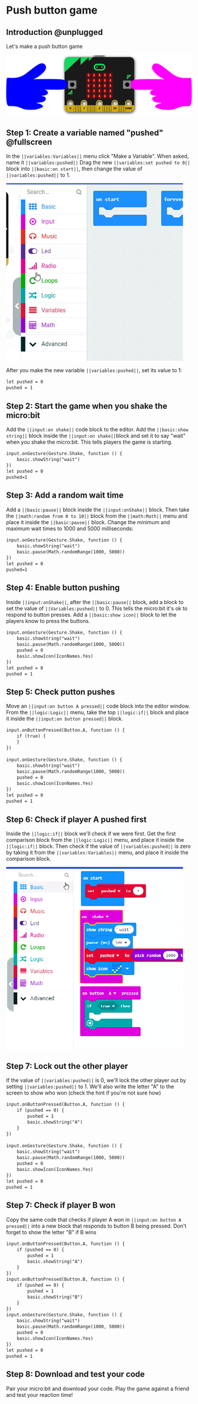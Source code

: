 # Push button game

## Introduction @unplugged

Let's make a push button game

![picture of microbit](https://raw.githubusercontent.com/BrightWearables/pxt-microbit-push-button-game/master/docs/static/PushButtonMicrobitImage.png)

## Step 1: Create a variable named "pushed" @fullscreen

In the ``||variables:Variables||`` menu click "Make a Variable".
When asked, name it ``||variables:pushed||`` 
Drag the new ``||variables:set pushed to 0||`` block into ``||basic:on start||``, then change the value of ``||variables:pushed||`` to 1.

![create a variable](https://raw.githubusercontent.com/BrightWearables/pxt-microbit-push-button-game/master/docs/static/makeVariableMakeCode.gif)

After you make the new variable ``||variables:pushed||``, set its value to 1:

```blocks
let pushed = 0
pushed = 1
```

## Step 2: Start the game when you shake the micro:bit

Add the ``||input:on shake||`` code block to the editor.
Add the ``||basic:show string||`` block inside the ``||input:on shake||``block and set it
to say "wait" when you shake the micro:bit. This tells players the game is starting.

```blocks
input.onGesture(Gesture.Shake, function () {
    basic.showString("wait")
})
let pushed = 0
pushed=1
```
## Step 3: Add a random wait time

Add a ``||basic:pause||`` block inside the ``||input:onShake||`` block.
Then take the ``||math:random from 0 to 10||`` block from the ``||math:Math||`` menu 
and place it inside the ``||basic:pause||`` block. 
Change the minimum and maximum wait times to 1000 and 5000 milliseconds:

```blocks
input.onGesture(Gesture.Shake, function () {
    basic.showString("wait")
    basic.pause(Math.randomRange(1000, 5000))
})
let pushed = 0
pushed=1
```
## Step 4: Enable button pushing

Inside ``||input:onShake||``, after the ``||basic:pause||`` block, add a 
block to set the value of ``||Variables:pushed||`` to 0.
This tells the micro:bit it's ok to respond to button presses.
Add a ``||basic:show icon||`` block to let the players know to press the buttons.

```blocks
input.onGesture(Gesture.Shake, function () {
    basic.showString("wait")
    basic.pause(Math.randomRange(1000, 5000))
    pushed = 0
    basic.showIcon(IconNames.Yes)
})
let pushed = 0
pushed = 1
```
## Step 5: Check putton pushes
Move an ``||input:on button A pressed||`` code block into the editor window.
From the ``||logic:Logic||`` menu, take the top ``||logic:if||`` block and 
place it inside the ``||input:on button pressed||`` block.

```blocks
input.onButtonPressed(Button.A, function () {
    if (true) {
    }
})

input.onGesture(Gesture.Shake, function () {
    basic.showString("wait")
    basic.pause(Math.randomRange(1000, 5000))
    pushed = 0
    basic.showIcon(IconNames.Yes)
})
let pushed = 0
pushed = 1
```

## Step 6: Check if player A pushed first

Inside the ``||logic:if||`` block we'll check if we were first.
Get the first comparison block from the ``||logic:Logic||`` menu, and place it inside the ``||logic:if||`` block. 
Then check if the value of ``||variables:pushed||`` is zero by taking it from the ``||variables:Variables||`` menu, 
and place it inside the comparison block.

![compare a variable](https://raw.githubusercontent.com/BrightWearables/pxt-microbit-push-button-game/master/docs/static/compareVariable.gif)

## Step 7: Lock out the other player

If the value of ``||variables:pushed||``
is 0, we'll lock the other player out by setting ``||variables:pushed||`` to 1. 
We'll also write the letter "A" to the screen to show who won (check the hint if you're not sure how)
  
```blocks
input.onButtonPressed(Button.A, function () {
    if (pushed == 0) {
        pushed = 1
        basic.showString("A")
    }
})

input.onGesture(Gesture.Shake, function () {
    basic.showString("wait")
    basic.pause(Math.randomRange(1000, 5000))
    pushed = 0
    basic.showIcon(IconNames.Yes)
})
let pushed = 0
pushed = 1
```
## Step 7: Check if player B won

Copy the same code that checks if player A won in ``||input:on button A pressed||`` into a new block
that responds to button B being pressed. Don't forget to show the letter "B" if B wins

```blocks
input.onButtonPressed(Button.A, function () {
    if (pushed == 0) {
        pushed = 1
        basic.showString("A")
    }
})
input.onButtonPressed(Button.B, function () {
    if (pushed == 0) {
        pushed = 1
        basic.showString("B")
    }
})
input.onGesture(Gesture.Shake, function () {
    basic.showString("wait")
    basic.pause(Math.randomRange(1000, 5000))
    pushed = 0
    basic.showIcon(IconNames.Yes)
})
let pushed = 0
pushed = 1
```
## Step 8: Download and test your code

Pair your micro:bit and download your code. Play the game against a friend and 
test your reaction time!